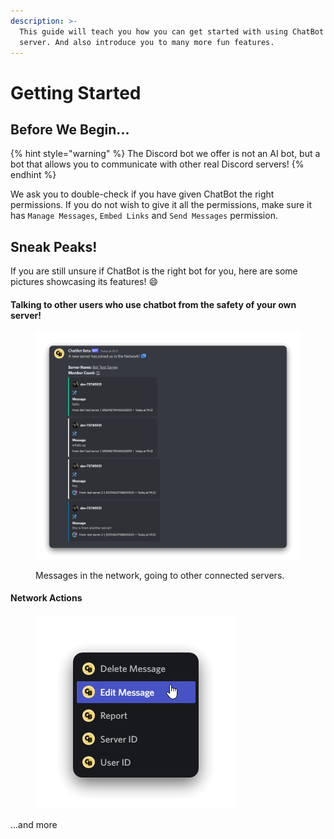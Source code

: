 ```yaml
---
description: >-
  This guide will teach you how you can get started with using ChatBot for your
  server. And also introduce you to many more fun features.
---
```


# Getting Started

## Before We Begin...

{% hint style="warning" %}
The Discord bot we offer is not an AI bot, but a bot that allows you to communicate with other real Discord servers!
{% endhint %}

We ask you to double-check if you have given ChatBot the right permissions. If you do not wish to give it all the permissions, make sure it has `Manage Messages`, `Embed Links` and `Send Messages` permission.

## Sneak Peaks!

If you are still unsure if ChatBot is the right bot for you, here are some pictures showcasing its features! :smile:

#### Talking to other users who use chatbot from the safety of your own server!

<figure><img src="../.gitbook/assets/Discord_C6kFpzJahC.png" alt=""><figcaption><p>Messages in the network, going to other connected servers.</p></figcaption></figure>

#### Network Actions&#x20;

<figure><img src="../.gitbook/assets/Discord_7jDfwO25Z8.png" alt=""><figcaption></figcaption></figure>

...and more
